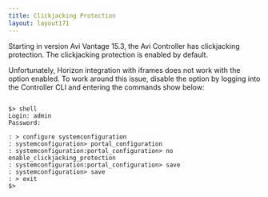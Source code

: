 ```yaml
---
title: Clickjacking Protection
layout: layout171
---
```

Starting in version Avi Vantage 15.3, the Avi Controller has clickjacking protection. The clickjacking protection is enabled by default.

Unfortunately, Horizon integration with iframes does not work with the option enabled. To work around this issue, disable the option by logging into the Controller CLI and entering the commands show below:

<pre class="command-line language-bash" data-user="root" data-host="localhost ~" data-output="1-100"><code>
$&gt; shell
Login: admin
Password:

: &gt; configure systemconfiguration
: systemconfiguration&gt; portal_configuration
: systemconfiguration:portal_configuration&gt; no enable_clickjacking_protection
: systemconfiguration:portal_configuration&gt; save
: systemconfiguration&gt; save
: &gt; exit
$&gt;
</code></pre> 